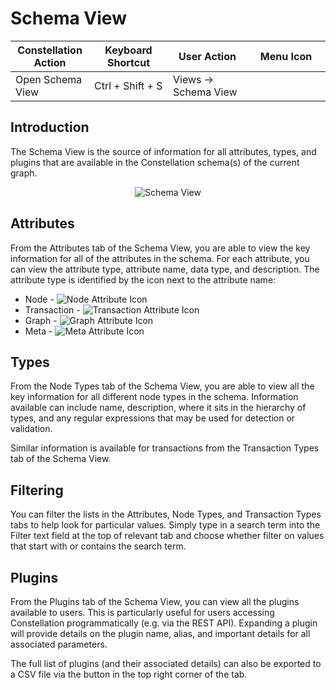 # Schema View

<table class="table table-striped">
<colgroup>
<col style="width: 25%" />
<col style="width: 25%" />
<col style="width: 25%" />
<col style="width: 25%" />
</colgroup>
<thead>
<tr class="header">
<th>Constellation Action</th>
<th>Keyboard Shortcut</th>
<th>User Action</th>
<th>Menu Icon</th>
</tr>
</thead>
<tbody>
<tr class="odd">
<td>Open Schema View</td>
<td>Ctrl + Shift + S</td>
<td>Views -&gt; Schema View</td>
<td><div style="text-align: center">
<img src="../constellation/CoreSchemaView/src/au/gov/asd/tac/constellation/views/schemaview/docs/resources/schema_view.png" width="16" height="16" />
</div></td>
</tr>
</tbody>
</table>

## Introduction

The Schema View is the source of information for all attributes, types,
and plugins that are available in the Constellation schema(s) of the
current graph.

<div style="text-align: center">

![Schema
View](../constellation/CoreSchemaView/src/au/gov/asd/tac/constellation/views/schemaview/docs/resources/SchemaView.png)

</div>

## Attributes

From the Attributes tab of the Schema View, you are able to view the key
information for all of the attributes in the schema. For each attribute,
you can view the attribute type, attribute name, data type, and
description. The attribute type is identified by the icon next to the
attribute name:

-   Node - ![Node Attribute
    Icon](../constellation/CoreSchemaView/src/au/gov/asd/tac/constellation/views/schemaview/docs/resources/SchemaNodeAttribute.png)
-   Transaction - ![Transaction Attribute
    Icon](../constellation/CoreSchemaView/src/au/gov/asd/tac/constellation/views/schemaview/docs/resources/SchemaTransactionAttribute.png)
-   Graph - ![Graph Attribute
    Icon](../constellation/CoreSchemaView/src/au/gov/asd/tac/constellation/views/schemaview/docs/resources/SchemaGraphAttribute.png)
-   Meta - ![Meta Attribute
    Icon](../constellation/CoreSchemaView/src/au/gov/asd/tac/constellation/views/schemaview/docs/resources/SchemaMetaAttribute.png)

## Types

From the Node Types tab of the Schema View, you are able to view all the
key information for all different node types in the schema. Information
available can include name, description, where it sits in the hierarchy
of types, and any regular expressions that may be used for detection or
validation.

Similar information is available for transactions from the Transaction
Types tab of the Schema View.

## Filtering

You can filter the lists in the Attributes, Node Types, and Transaction
Types tabs to help look for particular values. Simply type in a search
term into the Filter text field at the top of relevant tab and choose
whether filter on values that start with or contains the search term.

## Plugins

From the Plugins tab of the Schema View, you can view all the plugins
available to users. This is particularly useful for users accessing
Constellation programmatically (e.g. via the REST API). Expanding a
plugin will provide details on the plugin name, alias, and important
details for all associated parameters.

The full list of plugins (and their associated details) can also be
exported to a CSV file via the button in the top right corner of the
tab.
